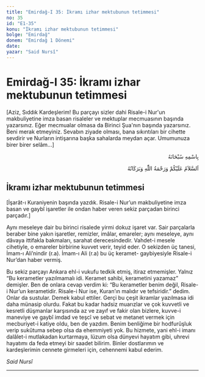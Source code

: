 ```yaml
---
title: "Emirdağ-I 35: İkramı izhar mektubunun tetimmesi"
no: 35
id: "E1-35"
konu: "İkramı izhar mektubunun tetimmesi"
bolge: "Emirdağ"
donem: "Emirdağ 1 Dönemi"
date: 
yazar: "Said Nursî"
---
```


# Emirdağ-I 35: İkramı izhar mektubunun tetimmesi

<p class="takdim">[Aziz, Sıddık Kardeşlerim! Bu parçayı sizler dahi Risale-i Nur'un makbuliyetine imza basan risaleler ve mektuplar mecmuasının başında yazarsınız. Eğer mecmualar olmasa da Birinci Şua'nın başında yazarsınız. Beni merak etmeyiniz. Sevabın ziyade olması, bana sıkıntıları bir cihette sevdirir ve Nurların intişarına başka sahalarda meydan açar. Umumunuza birer birer selâm...]</p>

<p class="arabic" dir="rtl" title="Meal: “Her türlü noksan sıfatlardan yüce olan Allah’ın adıyla.”">بِاسْمِهِ سُبْحَانَهُ</p>

<p class="arabic" dir="rtl" title="Meal: “Allah’ın selâmı, rahmeti ve bereketleri, üzerinize olsun.”">اَلسَّلاَمُ عَلَيْكُمْ وَرَحْمَةُ اللّٰهِ وَبَرَكَاتُهُ</p>

## İkramı izhar mektubunun tetimmesi

<p class="takdim">[İşarât-ı Kuraniyenin başında yazdık. Risale-i Nur’un makbuliyetine imza basan ve gaybî işaretler ile ondan haber veren sekiz parçadan birinci parçadır.]</p>

Aynı meseleye dair bu birinci risalede yirmi dokuz işaret var. Sair parçalarla beraber bine yakın işaretler, remizler, imâlar, emareler; aynı meseleye, aynı dâvaya ittifakla bakmaları, sarahat derecesindedir. Vahdet-i mesele cihetiyle, o emareler birbirine kuvvet verir, teyid eder. O sekizden üç tanesi, İmam-ı Ali’nindir (r.a). İmam-ı Ali (r.a) bu üç keramet- gaybiyesiyle Risale-i Nur’dan haber vermiş.

Bu sekiz parçayı Ankara ehl-i vukufu tedkik etmiş, itiraz etmemişler. Yalnız “Bu kerametler yazılmamalı idi. Keramet sahibi, kerametini yazamaz” demişler. Ben de onlara cevap verdim ki: “Bu kerametler benim değil, Risale-i Nur’un kerametidir. Risale-i Nur ise, Kuran’ın malıdır ve tefsiridir.” dedim. Onlar da sustular. Demek kabul ettiler. Gerçi bu çeşit ikramlar yazılmasa idi daha münasip olurdu. Fakat bu kadar hadsiz muarızlar ve çok kuvvetli ve kesretli düşmanlar karşısında az ve zayıf ve fakir olan bizlere, kuvve-i maneviye ve gaybî imdad ve teşcî ve sebat ve metanet vermek için mecburiyet-i katiye oldu, ben de yazdım. Benim benliğime bir hodfurûşluk verip sukûtuma sebep olsa da ehemmiyeti yok. Bu hizmete, yani ehl-i imanı dalâlet-i mutlakadan kurtarmaya, lüzum olsa dünyevi hayatım gibi, uhrevi hayatımı da feda etmeyi bir saadet bilirim. Binler dostlarımın ve kardeşlerimin cennete girmeleri için, cehennemi kabul ederim.

*Said Nursî*

***
